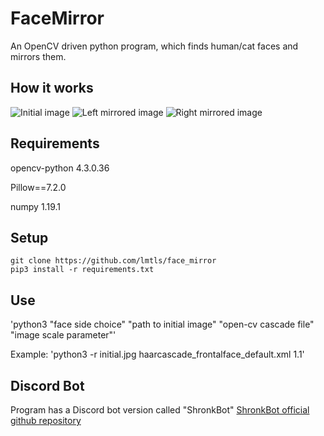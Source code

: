# FaceMirror
An OpenCV driven python program, which finds human/cat faces and mirrors them.

## How it works
![Initial image](https://i.imgur.com/upMVs35.jpg)
![Left mirrored image](https://i.imgur.com/0aJYFp4.jpg)
![Right mirrored image](https://i.imgur.com/4cUfi9h.jpg)


## Requirements
opencv-python 4.3.0.36

Pillow==7.2.0

numpy 1.19.1


## Setup
```
git clone https://github.com/lmtls/face_mirror
pip3 install -r requirements.txt
```


## Use
'python3 "face side choice" "path to initial image" "open-cv cascade file" "image scale parameter"'

Example: 'python3 -r initial.jpg haarcascade_frontalface_default.xml 1.1'


## Discord Bot
Program has a Discord bot version called "ShronkBot"
[ShronkBot official github repository](https://github.com/lmtls/ShronkBot)
